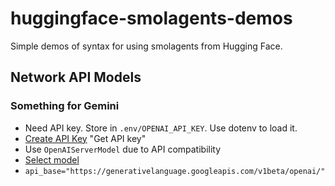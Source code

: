 # huggingface-smolagents-demos
Simple demos of syntax for using smolagents from Hugging Face.

## Network API Models

### Something for Gemini

- Need API key. Store in `.env/OPENAI_API_KEY`. Use dotenv to load it.
- [Create API Key](https://aistudio.google.com/) "Get API key"
- Use `OpenAIServerModel` due to API compatibility
- [Select model](https://ai.google.dev/gemini-api/docs/models)
- `api_base="https://generativelanguage.googleapis.com/v1beta/openai/"`


